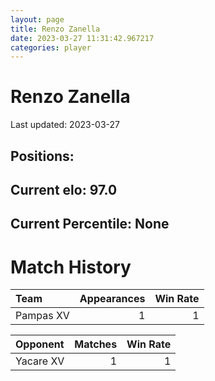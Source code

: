 ```yaml
---  
layout: page  
title: Renzo Zanella  
date: 2023-03-27 11:31:42.967217  
categories: player  
---
```

# Renzo Zanella


Last updated: 2023-03-27
## Positions: 

## Current elo: 97.0

## Current Percentile: None

# Match History


| Team      |   Appearances |   Win Rate |
|:----------|--------------:|-----------:|
| Pampas XV |             1 |          1 |

| Opponent   |   Matches |   Win Rate |
|:-----------|----------:|-----------:|
| Yacare XV  |         1 |          1 |